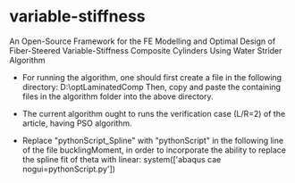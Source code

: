 # variable-stiffness
An Open-Source Framework for the FE Modelling and Optimal Design of Fiber-Steered Variable-Stiffness Composite Cylinders Using Water Strider Algorithm

* For running the algorithm, one should first create a file in the following directory:
D:\optLaminatedComp
Then, copy and paste the containing files in the algorithm folder into the above directory.

* The current algorithm ought to runs the verification case (L/R=2) of the article, having PSO algorithm. 

* Replace "pythonScript_Spline" with "pythonScript" in the following line of the file bucklingMoment,
in order to incorporate the ability to replace the spline fit of theta 
with linear: 
system(['abaqus cae nogui=pythonScript.py'])
